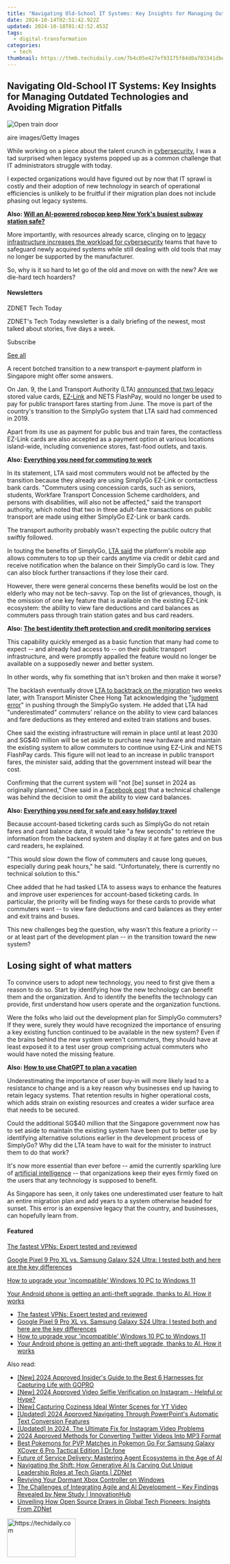 ```yaml
---
title: "Navigating Old-School IT Systems: Key Insights for Managing Outdated Technologies and Avoiding Migration Pitfalls"
date: 2024-10-14T02:51:42.922Z
updated: 2024-10-18T01:42:52.453Z
tags:
  - digital-transformation
categories:
  - tech
thumbnail: https://thmb.techidaily.com/7b4c05e427ef93175f84d0a703341dbe0517d72f4c6891c8d31a4e5e36657912.jpg
---
```


## Navigating Old-School IT Systems: Key Insights for Managing Outdated Technologies and Avoiding Migration Pitfalls

![Open train door](https://www.zdnet.com/a/img/resize/9bc6d80943459f3d2e573cae66e6dcb97c38b553/2024/02/09/6003a845-5be8-4d54-a547-4e162baf7977/gettyimages-1440107086.jpg?auto=webp&width=1280)

aire images/Getty Images

While working on a piece about the talent crunch in [cybersecurity](https://www.zdnet.com/education/computers-tech/what-is-cybersecurity-and-why-cybersecurity-matters/), I was a tad surprised when legacy systems popped up as a common challenge that IT administrators struggle with today. 

I expected organizations would have figured out by now that IT sprawl is costly and their adoption of new technology in search of operational efficiencies is unlikely to be fruitful if their migration plan does not include phasing out legacy systems. 

**Also: [Will an AI-powered robocop keep New York's busiest subway station safe?](https://www.zdnet.com/article/will-an-ai-powered-robocop-keep-new-yorks-busiest-subway-station-safe/)**

More importantly, with resources already scarce, clinging on to [legacy infrastructure increases the workload for cybersecurity](https://www.zdnet.com/article/cybersecurity-teams-need-new-skills-even-as-they-struggle-to-manage-legacy-systems/) teams that have to safeguard newly acquired systems while still dealing with old tools that may no longer be supported by the manufacturer. 

So, why is it so hard to let go of the old and move on with the new? Are we die-hard tech hoarders?

#### Newsletters

ZDNET Tech Today

ZDNET's Tech Today newsletter is a daily briefing of the newest, most talked about stories, five days a week.

 Subscribe

[See all](https://www.zdnet.com/newsletters/)

A recent botched transition to a new transport e-payment platform in Singapore might offer some answers. 

On Jan. 9, the Land Transport Authority (LTA) [announced that two legacy](https://www.lta.gov.sg/content/ltagov/en/newsroom/2024/1/news-releases/ez-link%5Fadult%5Fcardholders%5Fand%5Fnets%5Fflashpay%5Fcardholders%5Fto%5Ftransit%5Fto%5Fsimplygo.html) stored value cards, [EZ-Link](https://www.zdnet.com/finance/another-consortium-joins-race-for-singapore-digital-bank-licence/) and NETS FlashPay, would no longer be used to pay for public transport fares starting from June. The move is part of the country's transition to the SimplyGo system that LTA said had commenced in 2019\. 

Apart from its use as payment for public bus and train fares, the contactless EZ-Link cards are also accepted as a payment option at various locations island-wide, including convenience stores, fast-food outlets, and taxis.

**Also: [Everything you need for commuting to work](https://www.zdnet.com/home-and-office/work-life/everything-you-need-for-commuting-to-work/)**

In its statement, LTA said most commuters would not be affected by the transition because they already are using SimplyGo EZ-Link or contactless bank cards. "Commuters using concession cards, such as seniors, students, Workfare Transport Concession Scheme cardholders, and persons with disabilities, will also not be affected," said the transport authority, which noted that two in three adult-fare transactions on public transport are made using either SimplyGo EZ-Link or bank cards. 

The transport authority probably wasn't expecting the public outcry that swiftly followed. 

In touting the benefits of SimplyGo, [LTA said](https://www.lta.gov.sg/content/dam/ltagov/news/press/2024/240109%5FSimplyGo%5FFAQs%5FAnnexB.pdf) the platform's mobile app allows commuters to top up their cards anytime via credit or debit card and receive notification when the balance on their SimplyGo card is low. They can also block further transactions if they lose their card. 

However, there were general concerns these benefits would be lost on the elderly who may not be tech-savvy. Top on the list of grievances, though, is the omission of one key feature that is available on the existing EZ-Link ecosystem: the ability to view fare deductions and card balances as commuters pass through train station gates and bus card readers. 

**Also: [The best identity theft protection and credit monitoring services](https://www.zdnet.com/article/best-identity-theft-protection-and-credit-monitoring-service/)**

This capability quickly emerged as a basic function that many had come to expect -- and already had access to -- on their public transport infrastructure, and were promptly appalled the feature would no longer be available on a supposedly newer and better system. 

In other words, why fix something that isn't broken and then make it worse?

The backlash eventually drove [LTA to backtrack on the migration](https://www.lta.gov.sg/content/ltagov/en/newsroom/2024/1/news-releases/card-exchange-for-simplygo-ez-link-and-concession-cardholders.html) two weeks later, with Transport Minister Chee Hong Tat acknowledging the "[judgment error](https://www.channelnewsasia.com/singapore/simplygo-full-adoption-push-ez-link-system-fares-judgment-error-2030-chee-hong-tat-4076996)" in pushing through the SimplyGo system. He added that LTA had "underestimated" commuters' reliance on the ability to view card balances and fare deductions as they entered and exited train stations and buses. 

Chee said the existing infrastructure will remain in place until at least 2030 and SG$40 million will be set aside to purchase new hardware and maintain the existing system to allow commuters to continue using EZ-Link and NETS FlashPay cards. This figure will not lead to an increase in public transport fares, the minister said, adding that the government instead will bear the cost. 

Confirming that the current system will "not \[be\] sunset in 2024 as originally planned," Chee said in a [Facebook post](https://www.facebook.com/hongtat.chee/posts/pfbid02ReXRLFriVj2xoxXLxZcBPJ718EjSUtNyqfzGeh6R64ghaVLKdKXugUT9881VfkeVl) that a technical challenge was behind the decision to omit the ability to view card balances. 

**Also: [Everything you need for safe and easy holiday travel](https://www.zdnet.com/article/everything-you-need-for-safe-and-easy-holiday-travel/)**

Because account-based ticketing cards such as SimplyGo do not retain fares and card balance data, it would take "a few seconds" to retrieve the information from the backend system and display it at fare gates and on bus card readers, he explained. 

"This would slow down the flow of commuters and cause long queues, especially during peak hours," he said. "Unfortunately, there is currently no technical solution to this."

Chee added that he had tasked LTA to assess ways to enhance the features and improve user experiences for account-based ticketing cards. In particular, the priority will be finding ways for these cards to provide what commuters want -- to view fare deductions and card balances as they enter and exit trains and buses.

This new challenges beg the question, why wasn't this feature a priority -- or at least part of the development plan -- in the transition toward the new system? 

## Losing sight of what matters

To convince users to adopt new technology, you need to first give them a reason to do so. Start by identifying how the new technology can benefit them and the organization. And to identify the benefits the technology can provide, first understand how users operate and the organization functions. 

Were the folks who laid out the development plan for SimplyGo commuters? If they were, surely they would have recognized the importance of ensuring a key existing function continued to be available in the new system? Even if the brains behind the new system weren't commuters, they should have at least exposed it to a test user group comprising actual commuters who would have noted the missing feature.

**Also: [How to use ChatGPT to plan a vacation](https://www.zdnet.com/article/how-to-use-chatgpt-to-plan-a-vacation/)**

Underestimating the importance of user buy-in will more likely lead to a resistance to change and is a key reason why businesses end up having to retain legacy systems. That retention results in higher operational costs, which adds strain on existing resources and creates a wider surface area that needs to be secured. 

Could the additional SG$40 million that the Singapore government now has to set aside to maintain the existing system have been put to better use by identifying alternative solutions earlier in the development process of SimplyGo? Why did the LTA team have to wait for the minister to instruct them to do that work? 

It's now more essential than ever before -- amid the currently sparkling lure of [artificial intelligence](https://www.zdnet.com/article/what-is-ai-heres-everything-you-need-to-know-about-artificial-intelligence/) \-- that organizations keep their eyes firmly fixed on the users that any technology is supposed to benefit. 

As Singapore has seen, it only takes one underestimated user feature to halt an entire migration plan and add years to a system otherwise headed for sunset. This error is an expensive legacy that the country, and businesses, can hopefully learn from.

#### Featured

[The fastest VPNs: Expert tested and reviewed](https://www.zdnet.com/article/fastest-vpn/ "The fastest VPNs: Expert tested and reviewed")

[Google Pixel 9 Pro XL vs. Samsung Galaxy S24 Ultra: I tested both and here are the key differences](https://www.zdnet.com/article/google-pixel-9-pro-xl-vs-samsung-galaxy-s24-ultra/ "Google Pixel 9 Pro XL vs. Samsung Galaxy S24 Ultra: I tested both and here are the key differences")

[How to upgrade your 'incompatible' Windows 10 PC to Windows 11](https://www.zdnet.com/article/how-to-upgrade-your-incompatible-windows-10-pc-to-windows-11/ "How to upgrade your 'incompatible' Windows 10 PC to Windows 11")

[Your Android phone is getting an anti-theft upgrade, thanks to AI. How it works](https://www.zdnet.com/article/your-android-phone-is-getting-an-anti-theft-upgrade-thanks-to-ai-how-it-works/ "Your Android phone is getting an anti-theft upgrade, thanks to AI. How it works")

* [The fastest VPNs: Expert tested and reviewed](https://www.zdnet.com/article/fastest-vpn/ "The fastest VPNs: Expert tested and reviewed")
* [Google Pixel 9 Pro XL vs. Samsung Galaxy S24 Ultra: I tested both and here are the key differences](https://www.zdnet.com/article/google-pixel-9-pro-xl-vs-samsung-galaxy-s24-ultra/ "Google Pixel 9 Pro XL vs. Samsung Galaxy S24 Ultra: I tested both and here are the key differences")
* [How to upgrade your 'incompatible' Windows 10 PC to Windows 11](https://www.zdnet.com/article/how-to-upgrade-your-incompatible-windows-10-pc-to-windows-11/ "How to upgrade your 'incompatible' Windows 10 PC to Windows 11")
* [Your Android phone is getting an anti-theft upgrade, thanks to AI. How it works](https://www.zdnet.com/article/your-android-phone-is-getting-an-anti-theft-upgrade-thanks-to-ai-how-it-works/ "Your Android phone is getting an anti-theft upgrade, thanks to AI. How it works")

<ins class="adsbygoogle"
     style="display:block"
     data-ad-format="autorelaxed"
     data-ad-client="ca-pub-7571918770474297"
     data-ad-slot="1223367746"></ins>

<ins class="adsbygoogle"
     style="display:block"
     data-ad-client="ca-pub-7571918770474297"
     data-ad-slot="8358498916"
     data-ad-format="auto"
     data-full-width-responsive="true"></ins>

<span class="atpl-alsoreadstyle">Also read:</span>
<div><ul>
<li><a href="https://fox-glue.techidaily.com/new-2024-approved-insiders-guide-to-the-best-6-harnesses-for-capturing-life-with-gopro/"><u>[New] 2024 Approved Insider's Guide to the Best 6 Harnesses for Capturing Life with GOPRO</u></a></li>
<li><a href="https://instagram-clips.techidaily.com/new-2024-approved-video-selfie-verification-on-instagram-helpful-or-hype/"><u>[New] 2024 Approved Video Selfie Verification on Instagram - Helpful or Hype?</u></a></li>
<li><a href="https://youtube-clips.techidaily.com/new-capturing-coziness-ideal-winter-scenes-for-yt-video/"><u>[New] Capturing Coziness Ideal Winter Scenes for YT Video</u></a></li>
<li><a href="https://article-helps.techidaily.com/updated-2024-approved-navigating-through-powerpoints-automatic-text-conversion-features/"><u>[Updated] 2024 Approved Navigating Through PowerPoint's Automatic Text Conversion Features</u></a></li>
<li><a href="https://instagram-clips.techidaily.com/updated-in-2024-the-ultimate-fix-for-instagram-video-problems/"><u>[Updated] In 2024, The Ultimate Fix for Instagram Video Problems</u></a></li>
<li><a href="https://some-approaches.techidaily.com/2024-approved-methods-for-converting-twitter-videos-into-mp3-format/"><u>2024 Approved Methods for Converting Twitter Videos Into MP3 Format</u></a></li>
<li><a href="https://change-location.techidaily.com/best-pokemons-for-pvp-matches-in-pokemon-go-for-samsung-galaxy-xcover-6-pro-tactical-edition-drfone-by-drfone-virtual-android/"><u>Best Pokemons for PVP Matches in Pokemon Go For Samsung Galaxy XCover 6 Pro Tactical Edition | Dr.fone</u></a></li>
<li><a href="https://app-tips.techidaily.com/future-of-service-delivery-mastering-agent-ecosystems-in-the-age-of-ai/"><u>Future of Service Delivery: Mastering Agent Ecosystems in the Age of AI</u></a></li>
<li><a href="https://app-tips.techidaily.com/navigating-the-shift-how-generative-ai-is-carving-out-unique-leadership-roles-at-tech-giants-zdnet/"><u>Navigating the Shift: How Generative AI Is Carving Out Unique Leadership Roles at Tech Giants | ZDNet</u></a></li>
<li><a href="https://games-able.techidaily.com/reviving-your-dormant-xbox-controller-on-windows/"><u>Reviving Your Dormant Xbox Controller on Windows</u></a></li>
<li><a href="https://app-tips.techidaily.com/the-challenges-of-integrating-agile-and-ai-development-key-findings-revealed-by-new-study-innovationhub/"><u>The Challenges of Integrating Agile and AI Development – Key Findings Revealed by New Study | InnovationHub</u></a></li>
<li><a href="https://app-tips.techidaily.com/unveiling-how-open-source-draws-in-global-tech-pioneers-insights-from-zdnet/"><u>Unveiling How Open Source Draws in Global Tech Pioneers: Insights From ZDNet</u></a></li>
</ul></div>

<!-- affiliate ads begin -->
<a href="https://aligracehair.sjv.io/c/5597632/2135352/19272" target="_top" id="2135352">
  <img src="//a.impactradius-go.com/display-ad/19272-2135352" border="0" alt="https://techidaily.com" width="160" height="90"/>
</a>
<img height="0" width="0" src="https://aligracehair.sjv.io/i/5597632/2135352/19272" style="position:absolute;visibility:hidden;" border="0" />
<!-- affiliate ads end -->

